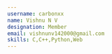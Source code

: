 ```yaml
---
username: carbonxx
name: Vishnu N V
designation: Member
email: vishnunv142000@gmail.com
skills: C,C++,Python,Web
---
```


